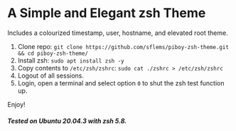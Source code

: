 # A Simple and Elegant zsh Theme
Includes a colourized timestamp, user, hostname, and elevated root theme.

1. Clone repo: `git clone https://github.com/sflems/piboy-zsh-theme.git && cd piboy-zsh-theme/`
2. Install zsh: `sudo apt install zsh -y`
3. Copy contents to `/etc/zsh/zshrc`: `sudo cat ./zshrc > /etc/zsh/zshrc`
4. Logout of all sessions.
5. Login, open a terminal and select option `0` to shut the zsh test function up.

Enjoy!
##### Tested on Ubuntu 20.04.3 with zsh 5.8.
